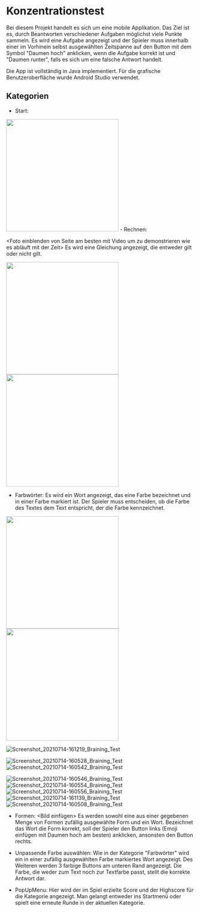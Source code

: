 # Konzentrationstest

Bei diesem Projekt handelt es sich um eine mobile Applikation. Das Ziel ist es, durch Beantworten verschiedener Aufgaben möglichst viele Punkte sammeln.
Es wird eine Aufgabe angezeigt und der Spieler muss innerhalb einer im Vorhinein selbst ausgewählten Zeitspanne auf den Button mit dem Symbol "Daumen hoch" anklicken, wenn die Aufgabe korrekt ist und "Daumen runter", falls es sich um eine falsche Antwort handelt.

Die App ist vollständig in Java implementiert. Für die grafische Benutzeroberfläche wurde Android Studio verwendet.

## Kategorien

- Start:


<img src="https://user-images.githubusercontent.com/73491052/125643266-828a1663-4e9a-4607-ad7e-97347c454edf.jpg" width=300>
- Rechnen:

<Foto einblenden von Seite am besten mit Video um zu demonstrieren wie es abläuft mit der Zeit>
Es wird eine Gleichung angezeigt, die entweder gilt oder nicht gilt.

<p float='left'>
  <img src="https://user-images.githubusercontent.com/73491052/125644681-ed4f338e-e010-4fd2-847c-5448f31afb6f.jpg" width=300 align="left">
  <img src="https://user-images.githubusercontent.com/73491052/125644683-eaa21809-7c73-4644-8bbb-1174bd754c51.jpg" width=300 align="center">
</p>

- Farbwörter:
Es wird ein Wort angezeigt, das eine Farbe bezeichnet und in einer Farbe markiert ist.
Der Spieler muss entscheiden, ob die Farbe des Textes dem Text entspricht, der die Farbe kennzeichnet.

<p float='left'>
  <img src="https://user-images.githubusercontent.com/73491052/125644662-d0ebfd04-31bf-44f9-a126-3f50181dc310.jpg" width=300 align="left">
  <img src="https://user-images.githubusercontent.com/73491052/125644683-eaa21809-7c73-4644-8bbb-1174bd754c51.jpg" width=300 align="center">
</p>

![Screenshot_20210714-161219_Braining_Test](https://user-images.githubusercontent.com/73491052/125644662-d0ebfd04-31bf-44f9-a126-3f50181dc310.jpg)



![Screenshot_20210714-160528_Braining_Test](https://user-images.githubusercontent.com/73491052/125644686-ab75be62-6ed6-453c-81bf-a51e4fceb236.jpg) ![Screenshot_20210714-160542_Braining_Test](https://user-images.githubusercontent.com/73491052/125644689-c4bcc7dd-b29e-4632-91b0-b0fd08092889.jpg)

![Screenshot_20210714-160546_Braining_Test](https://user-images.githubusercontent.com/73491052/125644690-7aa0cc37-d1ee-4ba6-91e5-7d6ebb942a04.jpg)
![Screenshot_20210714-160554_Braining_Test](https://user-images.githubusercontent.com/73491052/125644691-9462cec4-a8f9-4ebc-9790-eaec59b61afc.jpg)
![Screenshot_20210714-160556_Braining_Test](https://user-images.githubusercontent.com/73491052/125644694-b8c14777-14c1-4609-a12f-5cf52dd87d60.jpg)
![Screenshot_20210714-161139_Braining_Test](https://user-images.githubusercontent.com/73491052/125644653-fc098a6b-133b-4030-900d-05f174254636.jpg)
![Screenshot_20210714-160508_Braining_Test](https://user-images.githubusercontent.com/73491052/125644675-1bb544cb-5eb8-4539-b44e-26a6faf42fe1.jpg)



- Formen:
<Bild einfügen>
Es werden sowohl eine aus einer gegebenen Menge von Formen zufällig ausgewählte Form und ein Wort.
Bezeichnet das Wort die Form korrekt, soll der Spieler den Button links (Emoji einfügen mit Daumen hoch am besten) anklicken, ansonsten den Button rechts.



- Unpassende Farbe auswählen:
Wie in der Kategorie "Farbwörter" wird ein in einer zufällig ausgewählten Farbe markiertes Wort angezeigt.
Des Weiteren werden 3 farbige Buttons am unteren Rand angezeigt.
Die Farbe, die weder zum Text noch zur Textfarbe passt, stellt die korrekte Antwort dar.


- PopUpMenu:
Hier wird der im Spiel erzielte Score und der Highscore für die Kategorie angezeigt.
Man gelangt entweder ins Startmenü oder spielt eine erneute Runde in der aktuellen Kategorie.






